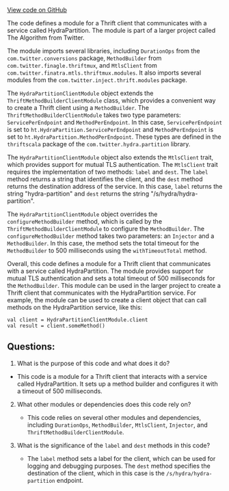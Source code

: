[View code on GitHub](https://github.com/misbahsy/the-algorithm/cr-mixer/server/src/main/scala/com/twitter/cr_mixer/module/thrift_client/HydraPartitionClientModule.scala)

The code defines a module for a Thrift client that communicates with a service called HydraPartition. The module is part of a larger project called The Algorithm from Twitter. 

The module imports several libraries, including `DurationOps` from the `com.twitter.conversions` package, `MethodBuilder` from `com.twitter.finagle.thriftmux`, and `MtlsClient` from `com.twitter.finatra.mtls.thriftmux.modules`. It also imports several modules from the `com.twitter.inject.thrift.modules` package. 

The `HydraPartitionClientModule` object extends the `ThriftMethodBuilderClientModule` class, which provides a convenient way to create a Thrift client using a `MethodBuilder`. The `ThriftMethodBuilderClientModule` takes two type parameters: `ServicePerEndpoint` and `MethodPerEndpoint`. In this case, `ServicePerEndpoint` is set to `ht.HydraPartition.ServicePerEndpoint` and `MethodPerEndpoint` is set to `ht.HydraPartition.MethodPerEndpoint`. These types are defined in the `thriftscala` package of the `com.twitter.hydra.partition` library. 

The `HydraPartitionClientModule` object also extends the `MtlsClient` trait, which provides support for mutual TLS authentication. The `MtlsClient` trait requires the implementation of two methods: `label` and `dest`. The `label` method returns a string that identifies the client, and the `dest` method returns the destination address of the service. In this case, `label` returns the string "hydra-partition" and `dest` returns the string "/s/hydra/hydra-partition". 

The `HydraPartitionClientModule` object overrides the `configureMethodBuilder` method, which is called by the `ThriftMethodBuilderClientModule` to configure the `MethodBuilder`. The `configureMethodBuilder` method takes two parameters: an `Injector` and a `MethodBuilder`. In this case, the method sets the total timeout for the `MethodBuilder` to 500 milliseconds using the `withTimeoutTotal` method. 

Overall, this code defines a module for a Thrift client that communicates with a service called HydraPartition. The module provides support for mutual TLS authentication and sets a total timeout of 500 milliseconds for the `MethodBuilder`. This module can be used in the larger project to create a Thrift client that communicates with the HydraPartition service. For example, the module can be used to create a client object that can call methods on the HydraPartition service, like this:

```
val client = HydraPartitionClientModule.client
val result = client.someMethod()
```
## Questions: 
 1. What is the purpose of this code and what does it do?
   - This code is a module for a Thrift client that interacts with a service called HydraPartition. It sets up a method builder and configures it with a timeout of 500 milliseconds.

2. What other modules or dependencies does this code rely on?
   - This code relies on several other modules and dependencies, including `DurationOps`, `MethodBuilder`, `MtlsClient`, `Injector`, and `ThriftMethodBuilderClientModule`.

3. What is the significance of the `label` and `dest` methods in this code?
   - The `label` method sets a label for the client, which can be used for logging and debugging purposes. The `dest` method specifies the destination of the client, which in this case is the `/s/hydra/hydra-partition` endpoint.